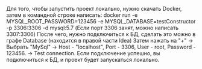 Для того, чтобы запустить проект локально, нужно скачать Docker, затем в командной строке написать:
docker run -e MYSQL_ROOT_PASSWORD=123456 -e MYSQL_DATABASE=testConstructor -p 3306:3306 -d  mysql:5.7
(Если порт 3306 занят, можно написать 3307:3306)
После чего, нужно подключиться к БД, сделать это можно в графе Database (находится в правой части Idea)
Затем нажать на "+" -> Выбрать "MySql" ->
Host - "localhost", Port - 3306, User - root, Password - 123456.
-> Test connection.
Если подключение успешно, вы подключиться к БД, и проект будет запускаться локально.